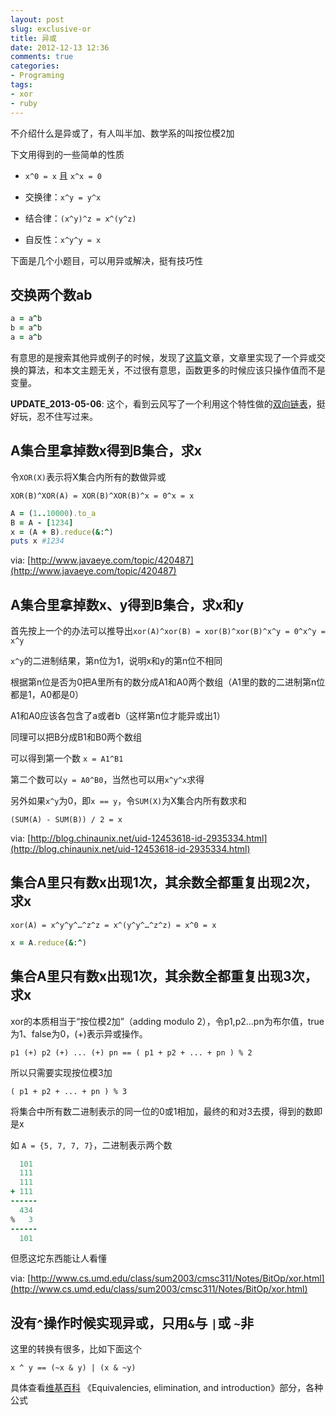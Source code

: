 ```yaml
---
layout: post
slug: exclusive-or
title: 异或
date: 2012-12-13 12:36
comments: true
categories:
- Programing
tags:
- xor
- ruby
---
```


不介绍什么是异或了，有人叫半加、数学系的叫按位模2加



下文用得到的一些简单的性质



* `x^0 = x` 且 `x^x = 0`

* 交换律：`x^y = y^x`

* 结合律：`(x^y)^z = x^(y^z)`

* 自反性：`x^y^y = x`


下面是几个小题目，可以用异或解决，挺有技巧性



## 交换两个数ab

```ruby
a = a^b
b = a^b
a = a^b
```

有意思的是搜索其他异或例子的时候，发现了[这篇](http://blog.chinaunix.net/uid-1844931-id-3034714.html)文章，文章里实现了一个异或交换的算法，和本文主题无关，不过很有意思，函数更多的时候应该只操作值而不是变量。

**UPDATE_2013-05-06**: 这个，看到云风写了一个利用这个特性做的[双向链表](http://blog.codingnow.com/2013/05/xor_linked_list.html)，挺好玩，忍不住写过来。


## A集合里拿掉数x得到B集合，求x

令`XOR(X)`表示将X集合内所有的数做异或

`XOR(B)^XOR(A) = XOR(B)^XOR(B)^x = 0^x = x`


```ruby
A = (1..10000).to_a
B = A - [1234]
x = (A + B).reduce(&:^)
puts x #1234
```

via: [http://www.javaeye.com/topic/420487](http://www.javaeye.com/topic/420487)





## A集合里拿掉数x、y得到B集合，求x和y


首先按上一个的办法可以推导出`xor(A)^xor(B) = xor(B)^xor(B)^x^y = 0^x^y = x^y`

`x^y`的二进制结果，第n位为1，说明x和y的第n位不相同


根据第n位是否为0把A里所有的数分成A1和A0两个数组（A1里的数的二进制第n位都是1，A0都是0）


A1和A0应该各包含了a或者b（这样第n位才能异或出1）


同理可以把B分成B1和B0两个数组


可以得到第一个数 `x = A1^B1`

第二个数可以`y = A0^B0`，当然也可以用`x^y^x`求得

另外如果`x^y`为0，即`x == y`，令`SUM(X)`为X集合内所有数求和

`(SUM(A) - SUM(B)) / 2 = x`

via: [http://blog.chinaunix.net/uid-12453618-id-2935334.html](http://blog.chinaunix.net/uid-12453618-id-2935334.html)





## 集合A里只有数x出现1次，其余数全都重复出现2次，求x

`xor(A) = x^y^y^…^z^z = x^(y^y^…^z^z) = x^0 = x`

```ruby
x = A.reduce(&:^)
```




## 集合A里只有数x出现1次，其余数全都重复出现3次，求x


xor的本质相当于“按位模2加”（adding modulo 2），令p1,p2…pn为布尔值，true为1、false为0，(+)表示异或操作。

`p1 (+) p2 (+) ... (+) pn == ( p1 + p2 + ... + pn ) % 2`

所以只需要实现按位模3加

`( p1 + p2 + ... + pn ) % 3`

将集合中所有数二进制表示的同一位的0或1相加，最终的和对3去摸，得到的数即是x

如 `A = {5, 7, 7, 7}`，二进制表示两个数

```ruby
  101
  111
  111
+ 111
------
  434
%   3
------
  101
```
但愿这坨东西能让人看懂

via: [http://www.cs.umd.edu/class/sum2003/cmsc311/Notes/BitOp/xor.html](http://www.cs.umd.edu/class/sum2003/cmsc311/Notes/BitOp/xor.html)





## 没有`^`操作时候实现异或，只用`&`与 `|`或 `~`非

这里的转换有很多，比如下面这个

`x ^ y == (~x & y) | (x & ~y)`

具体查看[维基百科](http://en.wikipedia.org/wiki/Exclusive_or) 《Equivalencies, elimination, and introduction》部分，各种公式

